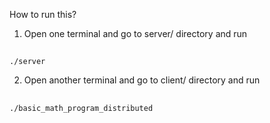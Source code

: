 How to run this?
1. Open one terminal and go to server/ directory and run
##
    ./server
2. Open another terminal and go to client/ directory and run
##
    ./basic_math_program_distributed
